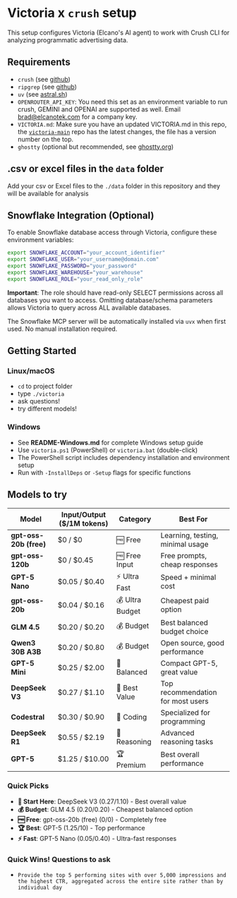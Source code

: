 # Victoria x ```crush``` setup

This setup configures Victoria (Elcano's AI agent) to work with Crush CLI for analyzing programmatic advertising data.

## Requirements

* ```crush``` (see [github](https://github.com/charmbracelet/crush))
* ```ripgrep``` (see [github](https://github.com/BurntSushi/ripgrep))
* ```uv``` (see [astral.sh](https://docs.astral.sh/uv/getting-started/installation/))
* ```OPENROUTER_API_KEY```: You need this set as an environment variable to run crush, GEMINI and OPENAI are supported as well. Email [brad@elcanotek.com](mailto:brad@elcanotek.com) for a company key.
* ```VICTORIA.md```: Make sure you have an updated VICTORIA.md in this repo, the [```victoria-main```](https://github.com/ElcanoTek/victoria-main) repo has the latest changes, the file has a version number on the top.
* ```ghostty``` (optional but recommended, see [ghostty.org](https://ghostty.org/))

## .csv or excel files in the ```data``` folder

Add your csv or Excel files to the ```./data``` folder in this repository and they will be available for analysis

## Snowflake Integration (Optional)

To enable Snowflake database access through Victoria, configure these environment variables:

```bash
export SNOWFLAKE_ACCOUNT="your_account_identifier"
export SNOWFLAKE_USER="your_username@domain.com"
export SNOWFLAKE_PASSWORD="your_password"
export SNOWFLAKE_WAREHOUSE="your_warehouse"
export SNOWFLAKE_ROLE="your_read_only_role"
```

**Important**: The role should have read-only SELECT permissions across all databases you want to access. Omitting database/schema parameters allows Victoria to query across ALL available databases.

The Snowflake MCP server will be automatically installed via ```uvx``` when first used. No manual installation required.

## Getting Started

### Linux/macOS
* ```cd``` to project folder
* type ```./victoria```
* ask questions!
* try different models!

### Windows
* See **README-Windows.md** for complete Windows setup guide
* Use ```victoria.ps1``` (PowerShell) or ```victoria.bat``` (double-click)
* The PowerShell script includes dependency installation and environment setup
* Run with ```-InstallDeps``` or ```-Setup``` flags for specific functions

## Models to try

| Model | Input/Output ($/1M tokens) | Category | Best For |
|-------|---------------------------|----------|----------|
| **gpt-oss-20b (free)** | $0 / $0 | 🆓 Free | Learning, testing, minimal usage |
| **gpt-oss-120b** | $0 / $0.45 | 🆓 Free Input | Free prompts, cheap responses |
| **GPT-5 Nano** | $0.05 / $0.40 | ⚡ Ultra Fast | Speed + minimal cost |
| **gpt-oss-20b** | $0.04 / $0.16 | 💰 Ultra Budget | Cheapest paid option |
| **GLM 4.5** | $0.20 / $0.20 | 💰 Budget | Best balanced budget choice |
| **Qwen3 30B A3B** | $0.20 / $0.80 | 💰 Budget | Open source, good performance |
| **GPT-5 Mini** | $0.25 / $2.00 | 🎯 Balanced | Compact GPT-5, great value |
| **DeepSeek V3** | $0.27 / $1.10 | 🎯 Best Value | Top recommendation for most users |
| **Codestral** | $0.30 / $0.90 | 🔧 Coding | Specialized for programming |
| **DeepSeek R1** | $0.55 / $2.19 | 🧠 Reasoning | Advanced reasoning tasks |
| **GPT-5** | $1.25 / $10.00 | 🏆 Premium | Best overall performance |

### Quick Picks

- **🎯 Start Here**: DeepSeek V3 ($0.27/$1.10) - Best overall value
- **💰 Budget**: GLM 4.5 ($0.20/$0.20) - Cheapest balanced option
- **🆓 Free**: gpt-oss-20b (free) ($0/$0) - Completely free
- **🏆 Best**: GPT-5 ($1.25/$10) - Top performance
- **⚡ Fast**: GPT-5 Nano ($0.05/$0.40) - Ultra-fast responses

### Quick Wins! Questions to ask

* ```Provide the top 5 performing sites with over 5,000 impressions and the highest CTR, aggregated across the entire site rather than by individual day```

